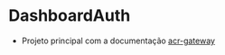 # DashboardAuth

- Projeto principal com a documentação [acr-gateway](https://github.com/andreruizrt/acr-gateway)

